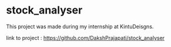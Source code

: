 # stock_analyser
This project was made during my internship at KintuDeisgns.


link to project : https://github.com/DakshPrajapati/stock_analyser
